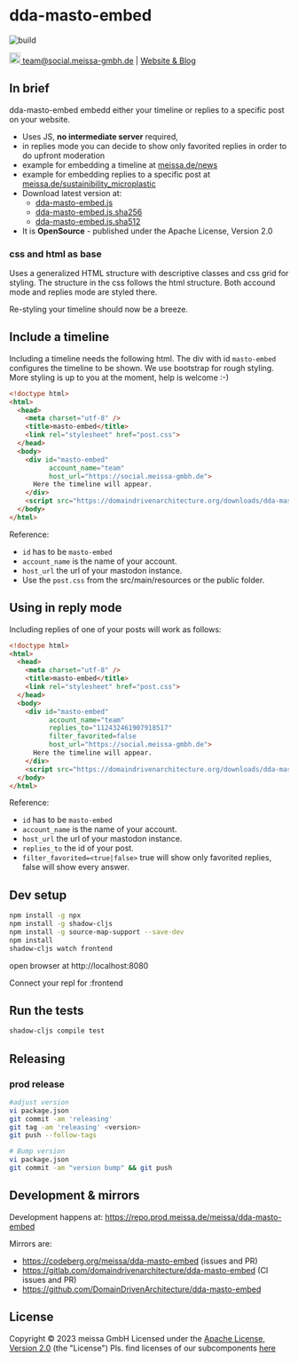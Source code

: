# dda-masto-embed

![build](https://github.com/DomainDrivenArchitecture/dda-masto-embed/workflows/build-it/badge.svg)

[<img src="https://meissa-gmbh.de/img/community/Mastodon_Logotype.svg" width=20 alt="team@social.meissa-gmbh.de"> team@social.meissa-gmbh.de](https://social.meissa-gmbh.de/@team) | [Website & Blog](https://domaindrivenarchitecture.org)

## In brief

dda-masto-embed embedd either your timeline or replies to a specific post on your website.

* Uses JS, **no intermediate server** required,
* in replies mode you can decide to show only favorited replies in order to do upfront moderation
* example for embedding a timeline at [meissa.de/news](https://meissa.de/news/)
* example for embedding replies to a specific post at [meissa.de/sustainibility_microplastic](https://meissa.de/about-meissa/03plastik-aktion/)
* Download latest version at:
  * [dda-masto-embed.js](https://domaindrivenarchitecture.org/downloads/dda-masto-embed.js)
  * [dda-masto-embed.js.sha256](https://domaindrivenarchitecture.org/downloads/dda-masto-embed.js.sha256)
  * [dda-masto-embed.js.sha512](https://domaindrivenarchitecture.org/downloads/dda-masto-embed.js.sha512)
* It is **OpenSource** - published under the Apache License, Version 2.0

### css and html as base

Uses a generalized HTML structure with descriptive classes and css grid for styling.
The structure in the css follows the html structure. Both accound mode and replies mode are styled there.

Re-styling your timeline should now be a breeze.

## Include a timeline

Including a timeline needs the following html. The div with id `masto-embed` configures the timeline to be shown.
We use bootstrap for rough styling. More styling is up to you at the moment, help is welcome :-)

```html
<!doctype html>
<html>
  <head>
    <meta charset="utf-8" />
    <title>masto-embed</title>
    <link rel="stylesheet" href="post.css">
  </head>
  <body>
    <div id="masto-embed" 
          account_name="team"
          host_url="https://social.meissa-gmbh.de">
      Here the timeline will appear.
    </div>
    <script src="https://domaindrivenarchitecture.org/downloads/dda-masto-embed.js"></script>
  </body>
</html>
```

Reference:

* `id` has to be `masto-embed`
* `account_name` is the name of your account.
* `host_url` the url of your mastodon instance.
* Use the `post.css` from the src/main/resources or the public folder. 

## Using in reply mode

Including replies of one of your posts will work as follows:

```html
<!doctype html>
<html>
  <head>
    <meta charset="utf-8" />
    <title>masto-embed</title>
    <link rel="stylesheet" href="post.css">
  </head>
  <body>
    <div id="masto-embed" 
          account_name="team"
          replies_to="112432461907918517"
          filter_favorited=false
          host_url="https://social.meissa-gmbh.de">
      Here the timeline will appear.
    </div>
    <script src="https://domaindrivenarchitecture.org/downloads/dda-masto-embed.js"></script>
  </body>
</html>
```

Reference:

* `id` has to be `masto-embed`
* `account_name` is the name of your account.
* `host_url` the url of your mastodon instance.
* `replies_to` the id of your post.
* `filter_favorited=<true|false>` true will show only favorited replies, false will show every answer.

## Dev setup

```bash
npm install -g npx
npm install -g shadow-cljs
npm install -g source-map-support --save-dev
npm install
shadow-cljs watch frontend
```

open browser at http://localhost:8080

Connect your repl for :frontend

## Run the tests

```bash
shadow-cljs compile test
```

## Releasing

### prod release

```bash
#adjust version
vi package.json
git commit -am 'releasing'
git tag -am 'releasing' <version>
git push --follow-tags

# Bump version
vi package.json
git commit -am "version bump" && git push
```

## Development & mirrors

Development happens at: https://repo.prod.meissa.de/meissa/dda-masto-embed

Mirrors are:

* https://codeberg.org/meissa/dda-masto-embed (issues and PR)
* https://gitlab.com/domaindrivenarchitecture/dda-masto-embed (CI issues and PR)
* https://github.com/DomainDrivenArchitecture/dda-masto-embed

## License

Copyright © 2023 meissa GmbH
Licensed under the [Apache License, Version 2.0](LICENSE) (the "License")
Pls. find licenses of our subcomponents [here](doc/SUBCOMPONENT_LICENSE)

